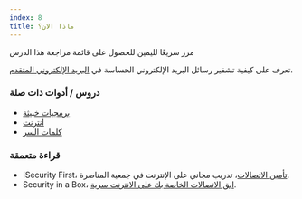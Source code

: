 ```yaml
---
index: 8
title: ماذا الان؟
---
```

مرر سريعًا لليمين للحصول على قائمة مراجعة هذا الدرس

تعرف على كيفية تشفير رسائل البريد الإلكتروني الحساسة في [البريد الإلكتروني المتقدم](umbrella://communications/email/advanced).

### دروس / أدوات ذات صلة

*   [برمجيات خبيثة](umbrella://information/malware)
*   [انترنت](umbrella://communications/the-internet)
*   [كلمات السر](umbrella://information/passwords)

### قراءة متعمقة

*   اSecurity First، [تأمين الاتصالات](https://advocacyassembly.org/en/courses/33/#/chapter/1/lesson/1)، تدريب مجاني على الإنترنت في جمعية المناصرة.
*   Security in a Box، [ابق الاتصالات الخاصة بك على الانترنت سرية](https://securityinabox.org/en/guide/secure-communication).